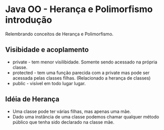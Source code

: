 # Java OO - Herança e Polimorfismo introdução
Relembrando conceitos de Herança e Polimorfismo.

## Visibidade e acoplamento
* private - tem menor visilibidade. Somente sendo acessado na própria classe.
* protected - tem uma função parecida com a private mas pode ser acessada pelas classes filhas. (Relacionado a herança de classes)
* public - visível em todo lugar lugar.

## Idéia de Herança
* Uma classe pode ter várias filhas, mas apenas uma mãe.
* Dado uma instância de uma classe podemos chamar qualquer método público que tenha sido declarado na classe mãe.
